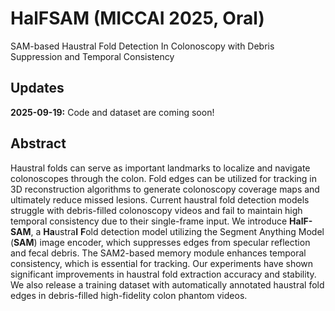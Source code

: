 # HalFSAM (MICCAI 2025, Oral)
SAM-based Haustral Fold Detection In Colonoscopy with Debris Suppression and Temporal Consistency
## Updates
**2025-09-19:** Code and dataset are coming soon!
## Abstract
Haustral folds can serve as important landmarks to localize and navigate colonoscopes through the colon. Fold edges can be utilized for tracking in 3D reconstruction algorithms to generate colonoscopy coverage maps and ultimately reduce missed lesions. Current haustral fold detection models struggle with debris-filled colonoscopy videos and fail to maintain high temporal consistency due to their single-frame input. We introduce **HalF-SAM**, a **Ha**ustra**l** **F**old detection model utilizing the Segment Anything Model (**SAM**) image encoder, which suppresses edges from specular reflection and fecal debris. The SAM2-based memory module enhances temporal consistency, which is essential for tracking. Our experiments have shown significant improvements in haustral fold extraction accuracy and stability. We also release a training dataset with automatically annotated haustral fold edges in debris-filled high-fidelity colon phantom videos.
